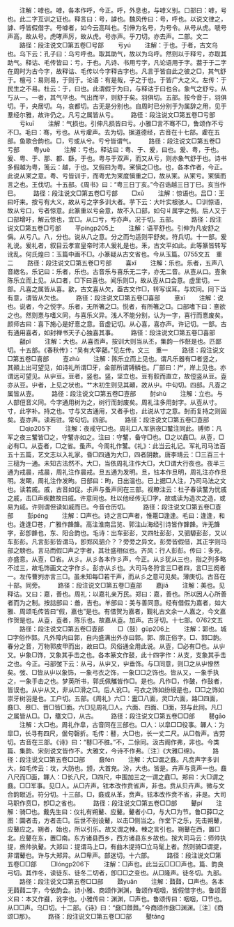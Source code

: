 <!-- { "loadSidebar": true } -->
　　注解：嘑也。嘑，各本作呼，今正。呼，外息也，与嘑义别。口部曰：嘑，号也。此二字互训之证也。释言曰：号，謼也。魏风传曰：号，呼也。以说文律之，謼、呼皆假借字。号嘑者，如今云高叫也。引伸为名号，为号令。从号从虎。嗁号声高，故从号。虎哮声厉，故从虎。号亦声。乎刀切。亦去声。二部。文二
　　路径：段注说文□第五卷□号部
　　亏yú
　　注解：于也。于者，古文乌也。乌下云：孔子曰：乌亏呼也。取其助气，故以为乌呼。然则以于释亏，亦取其助气。释诂、毛传皆曰：亏，于也。凡诗、书用亏字，凡论语用于字。葢于于二字在周时为古今字，故释诂、毛传以今字释古字也。凡言于皆自此之彼之□，其气舒于。檀弓：易则易，于则于。论语：有是哉，子之于也。于皆广大之义。左传：于民生之不易。杜云：于，曰也。此谓假于为曰，与释诂于曰也合。象气之舒亏。从丂从一。一者，其气平也。气出而平，则舒于矣。羽俱切。五部。按今音于，羽俱切。于，央居切。乌，哀都切。古无是分别也。自周时已分别于为属辞之用，见于羣经尔雅，故许仍之。凡亏之属皆从亏。
　　路径：段注说文□第五卷□亏部
　　亏kuī
　　注解：气损也。引伸凡损皆曰亏。小雅□言不骞不□，鲁颂作不亏不□。毛曰：骞，亏也。从亏雐声。去为切。据道德经，古音在十七部。雐在五部。鱼歌合韵也。□，亏或从兮。亏兮皆谓气。
　　路径：段注说文□第五卷□亏部
　　粤yuè
　　注解：亏也。释诂曰：粤、于、爰，曰也。爰、粤，于也。爰、粤、于、那、都、繇，于也。粤与于双声，而又从亏，则亦象气舒于也。诗书多假越为粤，笺云：越，于也。又假曰为粤。宷愼之□也。也，各本作者，今正。此说从宷之意。粤、亏皆训于，而粤尤为宷度愼重之□，故从宷。从宷亏。宷愼而言之也。王伐切。十五部。《周书》曰：“粤三日丁亥。”今召诰越三日丁巳。亥当作巳。
　　路径：段注说文□第五卷□亏部
　　□xū
　　注解：惊语也。吕□：王曰吁来。按亏有大义，故从亏之字多训大者。芋下云：大叶实根骇人。□训惊语，故从亏口，亏者惊意。此篆重以亏会意，故不入口部，如句丩属字之例。后人又于口部增吁，解云惊也，宜□。从口亏，亏亦声。况于切。五部。
　　路径：段注说文□第五卷□亏部
　　平pínɡp205上
　　注解：语平舒也。引伸为凡安舒之偁。从亏八。八，分也。说从八之意。分之而匀适则平舒矣。符兵切。十一部。爰礼说。爰礼者，叙目云孝宣皇帝时沛人爰礼是也。釆，古文平如此。此等篆皆转写讹乱。何氏煌曰：玉篇中画不□。小篆疑从古文省也。今从玉篇。0755文五　重二
　　路径：段注说文□第五卷□亏部
　　喜xǐ
　　注解：乐也。乐者，五声八音緫名。乐记曰：乐者，乐也。古音乐与喜乐无二字，亦无二音。从壴从口。壴象陈乐立而上见。从口者，□下曰喜也。闻乐则□，故从壴从口会意。虚里切。一部。凡喜之属皆从喜。歖，古文喜从欠，葢古文作□，转写误耳。与欢同。同下当有意，谓皆从欠也。
　　路径：段注说文□第五卷□喜部
　　憙xǐ
　　注解：说也。说者，今之悦字。乐者，无所箸之□。悦者，有所箸之□。口部嗜下曰：憙欲之也。然则憙与嗜义同，与喜乐义异。浅人不能分别，认为一字，喜行而憙废矣。颜师古曰：喜下施心是好憙之意。音虚记切。从心喜，喜亦声。许记切。一部。古有通用喜者，如封禅书天子心独喜其事。
　　路径：段注说文□第五卷□喜部
　　嚭pǐ
　　注解：大也。从喜否声。按训大则当从丕，集韵一作噽是也。匹鄙切。十五部。《春秋传》：“吴有大宰嚭。”见左传。文三　重一
　　路径：段注说文□第五卷□喜部
　　壴zhù
　　注解：陈乐立而上见也。谓凡乐器有□者竖之，其顚上出可望见，如诗礼所谓□牙，金部所谓镈鳞也。厂部曰：屵，岸上见也。亦谓远可望见。从屮豆。豆者，竖也。竖，坚立也。豆有骹而直立，故侸竖从豆。壴亦从豆。屮者，上见之状也。艹木初生则见其顚，故从屮。中句切。四部。凡壴之属皆从壴。
　　路径：段注说文□第五卷□壴部
　　尌shù
　　注解：立也。与人部侸音义同。今字通用树为之，树行而尌废矣。周礼注多用尌字。从壴从寸。寸，此字补。持之也。寸与又古通用，又者手也，此说从寸之意。尌而复持之则固矣。壴亦声。读若驻。常句切。四部。
　　路径：段注说文□第五卷□壴部
　　□qìp205下
　　注解：夜戒守□也。周礼□人军旅夜□鼜注同此。镈师：凡军之夜三鼜皆□之，守鼜亦如之。注曰：守鼜，备守□也。□之以鼖□。从壴，□必有□。从壴者，□之省。蚤声。今周礼作鼜。《礼》：此当云礼记。军礼司马法百五十五篇，艺文志以入礼家。昏□四通为大□，四者阴数。唐李靖云：□三百三十三槌为一通。未知古法然不。大□，当依周礼注作大□，大□谓大行夜也。夜半三通为戒晨，戒晨，周礼注作晨戒。旦五通为发明。旦，铉本作旦明，周礼注亦作旦明。发朙，周礼注作发昫。日部曰：昫，日出温也。已上据□人注，乃司马法之文也。读若戚。戚，古音如促。尗声与蚤声同在三部。视瞭注云：杜子春读鼜为忧戚之戚，击□声疾数故曰戚。许意同也。杜以他经传无□字，故或读为造次之造，或易为戚。许则谓但读如戚而已。今音仓历切。
　　路径：段注说文□第五卷□壴部
　　彭pénɡ
　　注解：□声也。诗之言□声者，惟鼍□逢逢。毛曰：逢逢，和也。逢逢□苍，广雅作韸韸。高注淮南吕览、郭注山海经引诗皆作韸韸。许无韸字，彭卽韸也，东、阳合韵也。毛诗：出车彭彭，又四牡彭彭，又驷騵彭彭，又以车彭彭。凡言彭彭皆谓马，卽郑风驷介？？旁旁之异文。彭旁皆假借，其正字则马部之騯也。言马而假□声之字者，其壮盛相似也。齐风：行人彭彭。传曰：多皃。亦盛意。从壴，□省。从彡。从彡各本作彡声，今正。从彡犹从三也，指之列多略不过三，故毛饰画文之字作彡。彭亦从彡也。大司马冬狩言三□者四，言□三阕者一。左传曹刿亦言三□。虽未知每□若干声，而从彡之意可见矣。薄庚切。古音在十部。同旁。
　　路径：段注说文□第五卷□壴部
　　嘉jiā
　　注解：美也。见释诂。又曰：嘉，善也。周礼：以嘉礼亲万民。郑曰：嘉，善也。所以因人心所善者而为之制。按誩部曰：譱，吉也。羊部曰：美与善同意。经有借假为嘉者，如大雅、周颂毛传皆曰“假，嘉也”是也。有借贺为嘉者，觐礼古文余一人嘉之，今文嘉作贺是也。从壴，壴者，陈乐也。故嘉从壴。加声。古牙切。十七部。0762文五
　　路径：段注说文□第五卷□壴部
　　□（鼓）ɡǔp206上
　　注解：郭也。城□字俗作郭。凡外障内曰郭，自内盛满出外亦曰郭。郭、廓正俗字。□、郭□韵。春分之音，万物郭皮甲而出，故曰□。风俗通全用此说。从壴，□必有□也。从屮又。屮象□饰，又象其手击之也。各本篆文作鼓，此十四字作：从支，支象其手击之也。今正。弓部弢下云：从弓，从屮又，屮垂饰。与□同意，则□之从屮憭然矣。弢、□皆从屮以象饰，一象弓衣之饰，一象□□之饰也。皆从又，一象手执之，一象手击之也。梦英所书，郭氏佩觿皆作□。是也。凡作□，作皷，作鼔者，皆误也。从屮从又，非从□滑之□。后人讹□。弓衣之饰如纷绶是也，□□之饰如崇牙树羽是也。工户切。五部。《周礼》六□：靁□八面，灵□六面，路□四面，鼖□、皋□、晋□皆□面。六□见周礼□人。六面、四面、□面，郑与此同。凡□之属皆从□。□，籒文□，从古。
　　路径：段注说文□第五卷□□部
　　鼛ɡāo
　　注解：大□也。周礼作皐，古音同在三部也。□人：以皐□□役事。韗人：为皐□，长寻有四尺，倨句磬折。毛传：鼛，大□也，长一丈二尺。从□咎声。古劳切。古音在三部。《诗》曰：“鼛□不胜。”不，二俆同。汲古阁作弗，非也。今类篇、集韵、宋刻说文皆作不。大雅文，今诗不作弗。〖注〗《大雅□绵》。
　　路径：段注说文□第五卷□□部
　　鼖fén
　　注解：大□谓之鼖。凡贲声字多训大，如毛传云：坟，大防也。颁，大首皃。汾，大也。皆是。卉声与贲声一也。鼖八尺而□面，韗人：□长八尺，□四尺，中围加三之一谓之鼖□。郑曰：大□谓之鼖。□□军事。见□人。从□卉声。铉本改作贲省声，非也。贲从贝卉声。微与文合韵冣近。符分切。十三部。□，鼖或从革，贲声。铉本改作贲不省，非是。大司马职作贲□，卽□之省也。
　　路径：段注说文□第五卷□□部
　　鼙pí
　　注解：骑□也。戴先生曰：仪礼有朔鼙、应鼙。鼙者小□，与大□为节。鲁□薛□之图：圜者击，方者击□。后世不别设鼙，以击□侧当之。作堂下之乐，先击朔鼙，应鼙应之。朔者，始也，所以引乐。故又谓之朄。朄之言引也。朔鼙在西，置□北。应鼙在东，置□南。东方诸县西乡，西方诸县东乡故也。按大司马云：师帅执提，旅帅执鼙。大郑曰：提谓马上□，有曲木提持□立马髦上者。然则骑□谓提，非谓鼙也。许与大郑异。从□卑声。部迷切。十六部。
　　路径：段注说文□第五卷□□部
　　□lónɡp206下
　　注解：□声也。此当云□□□声也。篇、韵良弓切。其作冬，读徒东、徒冬二切者，卽□□之变也。从□隆声。徒冬切。九部。
　　路径：段注说文□第五卷□□部
　　鼘yuān
　　注解：鼘鼘，□声也。各本无鼘鼘二字，今依韵会。诗小雅、商颂作渊渊，鲁颂作咽咽，皆假借字也。鲁颂音义曰：本又作鼝，讹字也。小雅传曰：渊渊，□声也。鲁颂传曰：咽咽，□节也。从□□声。乌□切。十二部。《诗》曰：“鼗□鼘鼘。”今商颂作鼗□渊渊。〖注〗《商颂□那》。
　　路径：段注说文□第五卷□□部
　　鼞tānɡ

